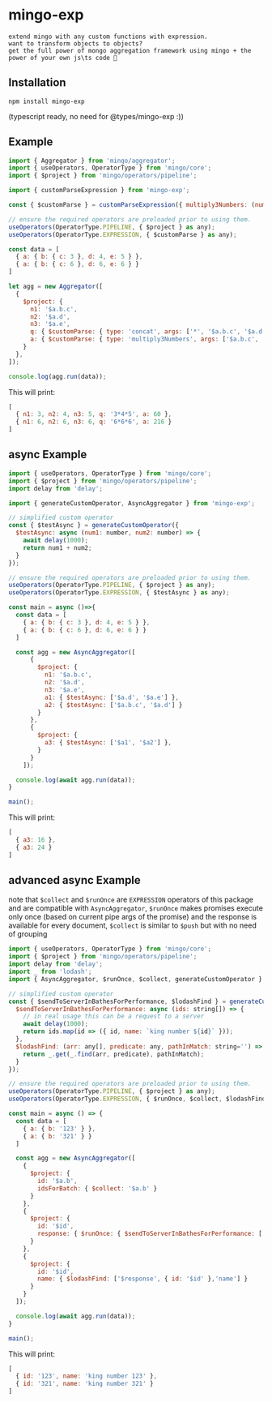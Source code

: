 # mingo-exp

    extend mingo with any custom functions with expression.
    want to transform objects to objects?
    get the full power of mongo aggregation framework using mingo + the power of your own js\ts code 💪

## Installation

    npm install mingo-exp

(typescript ready, no need for @types/mingo-exp :))

## Example

~~~ javascript
import { Aggregator } from 'mingo/aggregator';
import { useOperators, OperatorType } from 'mingo/core';
import { $project } from 'mingo/operators/pipeline';

import { customParseExpression } from 'mingo-exp';

const { $customParse } = customParseExpression({ multiply3Numbers: (num1: number, num2: number, num3: number) => num1 * num2 * num3 });

// ensure the required operators are preloaded prior to using them.
useOperators(OperatorType.PIPELINE, { $project } as any);
useOperators(OperatorType.EXPRESSION, { $customParse } as any);

const data = [
  { a: { b: { c: 3 }, d: 4, e: 5 } },
  { a: { b: { c: 6 }, d: 6, e: 6 } }
]

let agg = new Aggregator([
  {
    $project: {
      n1: '$a.b.c',
      n2: '$a.d',
      n3: '$a.e',
      q: { $customParse: { type: 'concat', args: ['*', '$a.b.c', '$a.d', '$a.e'] } },
      a: { $customParse: { type: 'multiply3Numbers', args: ['$a.b.c', '$a.d', '$a.e'] } }
    }
  },
]);

console.log(agg.run(data));
~~~

This will print:

~~~ javascript
[
  { n1: 3, n2: 4, n3: 5, q: '3*4*5', a: 60 },
  { n1: 6, n2: 6, n3: 6, q: '6*6*6', a: 216 }
]
~~~

## async Example

~~~ javascript
import { useOperators, OperatorType } from 'mingo/core';
import { $project } from 'mingo/operators/pipeline';
import delay from 'delay';

import { generateCustomOperator, AsyncAggregator } from 'mingo-exp';

// simplified custom operator
const { $testAsync } = generateCustomOperator({
  $testAsync: async (num1: number, num2: number) => {
    await delay(1000);
    return num1 + num2;
  }
});

// ensure the required operators are preloaded prior to using them.
useOperators(OperatorType.PIPELINE, { $project } as any);
useOperators(OperatorType.EXPRESSION, { $testAsync } as any);

const main = async ()=>{
  const data = [
    { a: { b: { c: 3 }, d: 4, e: 5 } },
    { a: { b: { c: 6 }, d: 6, e: 6 } }
  ]

  const agg = new AsyncAggregator([
      {
        $project: {
          n1: '$a.b.c',
          n2: '$a.d',
          n3: '$a.e',
          a1: { $testAsync: ['$a.d', '$a.e'] },
          a2: { $testAsync: ['$a.b.c', '$a.d'] }
        }
      },
      {
        $project: {
          a3: { $testAsync: ['$a1', '$a2'] },
        }
      }
    ]);

  console.log(await agg.run(data));
}

main();
~~~

This will print:

~~~ javascript
[
  { a3: 16 },
  { a3: 24 }
]
~~~

## advanced async Example
note that ```$collect``` and ```$runOnce``` are ```EXPRESSION``` operators of this package and are compatible with ```AsyncAggregator```, ```$runOnce``` makes promises execute only once (based on current pipe args of the promise) and the response is available for every document, ```$collect``` is similar to ```$push``` but with no need of grouping

~~~ javascript
import { useOperators, OperatorType } from 'mingo/core';
import { $project } from 'mingo/operators/pipeline';
import delay from 'delay';
import _ from 'lodash';
import { AsyncAggregator, $runOnce, $collect, generateCustomOperator } from '../src/index';

// simplified custom operator
const { $sendToServerInBathesForPerformance, $lodashFind } = generateCustomOperator({
  $sendToServerInBathesForPerformance: async (ids: string[]) => {
    // in real usage this can be a request to a server
    await delay(1000);
    return ids.map(id => ({ id, name: `king number ${id}` }));
  },
  $lodashFind: (arr: any[], predicate: any, pathInMatch: string='') => {
    return _.get(_.find(arr, predicate), pathInMatch);
  }
});

// ensure the required operators are preloaded prior to using them.
useOperators(OperatorType.PIPELINE, { $project } as any);
useOperators(OperatorType.EXPRESSION, { $runOnce, $collect, $lodashFind, $sendToServerInBathesForPerformance } as any);

const main = async () => {
  const data = [
    { a: { b: '123' } },
    { a: { b: '321' } }
  ]

  const agg = new AsyncAggregator([
    {
      $project: {
        id: '$a.b',
        idsForBatch: { $collect: '$a.b' }
      }
    },
    {
      $project: {
        id: '$id',
        response: { $runOnce: { $sendToServerInBathesForPerformance: ['$idsForBatch'] } }
      }
    },
    {
      $project: {
        id: '$id',
        name: { $lodashFind: ['$response', { id: '$id' },'name'] }
      }
    }
  ]);

  console.log(await agg.run(data));
}

main();
~~~

This will print:

~~~ javascript
[
  { id: '123', name: 'king number 123' }, 
  { id: '321', name: 'king number 321' }
]
~~~
